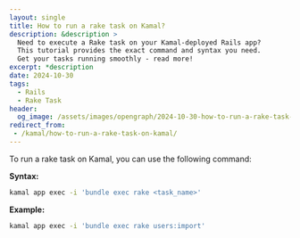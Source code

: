 ```yaml
---
layout: single
title: How to run a rake task on Kamal?
description: &description >
  Need to execute a Rake task on your Kamal-deployed Rails app?
  This tutorial provides the exact command and syntax you need.
  Get your tasks running smoothly - read more!
excerpt: *description
date: 2024-10-30
tags:
  - Rails
  - Rake Task
header:
  og_image: /assets/images/opengraph/2024-10-30-how-to-run-a-rake-task-on-kamal.png
redirect_from:
 - /kamal/how-to-run-a-rake-task-on-kamal/
---
```


To run a rake task on Kamal, you can use the following command:

**Syntax:**

```bash
kamal app exec -i 'bundle exec rake <task_name>'
```

**Example:**

```bash
kamal app exec -i 'bundle exec rake users:import'
```
